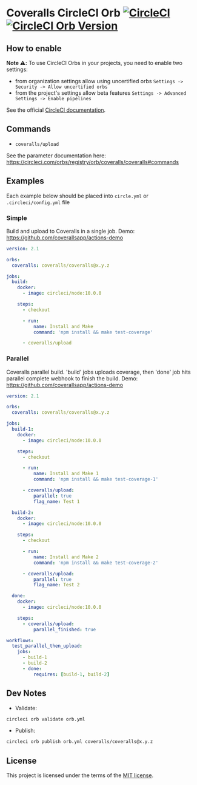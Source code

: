 # Coveralls CircleCI Orb [![CircleCI](https://circleci.com/gh/coverallsapp/orb.svg?style=svg)](https://circleci.com/gh/coverallsapp/orb) [![CircleCI Orb Version](https://img.shields.io/badge/endpoint.svg?url=https://badges.circleci.io/orb/coveralls/coveralls)](https://circleci.com/orbs/registry/orb/coveralls/coveralls)

## How to enable

**Note ⚠️:** To use CircleCI Orbs in your projects, you need to enable two settings:

- from organization settings allow using uncertified orbs `Settings -> Security -> Allow uncertified orbs`
- from the project's settings allow beta features `Settings -> Advanced Settings -> Enable pipelines`

See the official [CircleCI documentation](https://circleci.com/docs/2.0/using-orbs/).

## Commands

* `coveralls/upload`

See the parameter documentation here:
https://circleci.com/orbs/registry/orb/coveralls/coveralls#commands

## Examples

Each example below should be placed into `circle.yml` or `.circleci/config.yml` file

### Simple

Build and upload to Coveralls in a single job.
Demo: https://github.com/coverallsapp/actions-demo

```yaml
version: 2.1

orbs:
  coveralls: coveralls/coveralls@x.y.z

jobs:
  build:
    docker:
      - image: circleci/node:10.0.0

    steps:
      - checkout

      - run:
          name: Install and Make
          command: 'npm install && make test-coverage'

      - coveralls/upload
```

### Parallel

Coveralls parallel build.
'build' jobs uploads coverage, then 'done' job hits parallel complete webhook to finish the build.
Demo: https://github.com/coverallsapp/actions-demo

```yaml
version: 2.1

orbs:
  coveralls: coveralls/coveralls@x.y.z

jobs:
  build-1:
    docker:
      - image: circleci/node:10.0.0

    steps:
      - checkout

      - run:
          name: Install and Make 1
          command: 'npm install && make test-coverage-1'

      - coveralls/upload:
          parallel: true
          flag_name: Test 1

  build-2:
    docker:
      - image: circleci/node:10.0.0

    steps:
      - checkout

      - run:
          name: Install and Make 2
          command: 'npm install && make test-coverage-2'

      - coveralls/upload:
          parallel: true
          flag_name: Test 2

  done:
    docker:
      - image: circleci/node:10.0.0

    steps:
      - coveralls/upload:
          parallel_finished: true

workflows:
  test_parallel_then_upload:
    jobs:
      - build-1
      - build-2
      - done:
          requires: [build-1, build-2]
```

## Dev Notes

* Validate:

```bash
circleci orb validate orb.yml
```

* Publish:

```bash
circleci orb publish orb.yml coveralls/coveralls@x.y.z
```

## License

This project is licensed under the terms of the [MIT license](/LICENSE).
